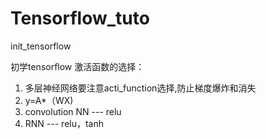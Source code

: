 # Tensorflow_tuto
init_tensorflow

初学tensorflow
激活函数的选择：
1. 多层神经网络要注意acti_function选择,防止梯度爆炸和消失
2. y=A*（WX)
3. convolution NN --- relu
4. RNN --- relu，tanh

